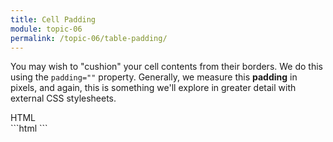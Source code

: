 ```yaml
---
title: Cell Padding
module: topic-06
permalink: /topic-06/table-padding/
---
```


<div class="divider-heading"></div>

You may wish to "cushion" your cell contents from their borders. We do this using the `padding=""` property. Generally, we measure this **padding** in pixels, and again, this is something we'll explore in greater detail with external CSS stylesheets.

<div class="code-heading">
  <span class="html">HTML</span>
</div>
```html
<style>
    table, th, td {
      border: 1px solid black;
      padding: 5px;
    }
</style>
```
